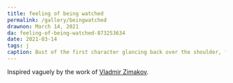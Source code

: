 ```yaml
---
title: feeling of being watched
permalink: /gallery/beingwatched
drawnon: March 14, 2021
da: feeling-of-being-watched-873253634
date: 2021-03-14
tags: j
caption: Bust of the first character glancing back over the shoulder, framed in dark, linear static.
---
```

Inspired vaguely by the work of <a href="https://www.vladimirzimakov.com/" class="ext">Vladmir Zimakov</a>.